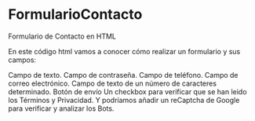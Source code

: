 # FormularioContacto
Formulario de Contacto en HTML

En este código html vamos a conocer cómo realizar un formulario y sus campos:

Campo de texto.
Campo de contraseña.
Campo de teléfono.
Campo de correo electrónico.
Campo de texto de un número de caracteres determinado.
Botón de envío
Un checkbox para verificar que se han leido los Términos y Privacidad.
Y podríamos añadir un reCaptcha de Google para verificar y analizar los Bots.
